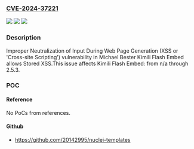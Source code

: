 ### [CVE-2024-37221](https://cve.mitre.org/cgi-bin/cvename.cgi?name=CVE-2024-37221)
![](https://img.shields.io/static/v1?label=Product&message=Kimili%20Flash%20Embed&color=blue)
![](https://img.shields.io/static/v1?label=Version&message=n%2Fa%3C%3D%202.5.3%20&color=brighgreen)
![](https://img.shields.io/static/v1?label=Vulnerability&message=CWE-79%20Improper%20Neutralization%20of%20Input%20During%20Web%20Page%20Generation%20(XSS%20or%20'Cross-site%20Scripting')&color=brighgreen)

### Description

Improper Neutralization of Input During Web Page Generation (XSS or 'Cross-site Scripting') vulnerability in Michael Bester Kimili Flash Embed allows Stored XSS.This issue affects Kimili Flash Embed: from n/a through 2.5.3.

### POC

#### Reference
No PoCs from references.

#### Github
- https://github.com/20142995/nuclei-templates

